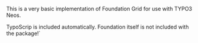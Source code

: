 This is a very basic implementation of Foundation Grid for use with TYPO3 Neos.

TypoScrip is included automatically. Foundation itself is not included with the package!`
